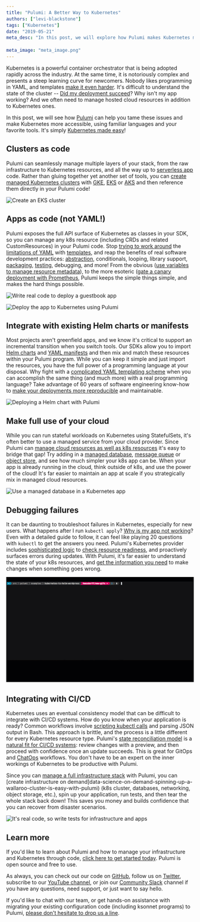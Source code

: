 ```yaml
---
title: "Pulumi: A Better Way to Kubernetes"
authors: ["levi-blackstone"]
tags: ["Kubernetes"]
date: "2019-05-21"
meta_desc: "In this post, we will explore how Pulumi makes Kubernetes more accessible using familiar languages and your favorite tools."

meta_image: "meta_image.png"
---
```


Kubernetes is a powerful container orchestrator that is being adopted
rapidly across the industry. At the same time, it is notoriously complex
and presents a steep learning curve for newcomers. Nobody likes
programming in YAML, and templates [make it even harder](https://github.com/helm/charts/blob/cb3dcd7f1e0e6a152d110bcb776523856468e670/stable/cert-manager/templates/deployment.yaml).
It's difficult to understand the state of the cluster --
[Did my deployment succeed](how-do-kubernetes-deployments-work-an-adversarial-perspective)?
Why isn't my app working? And we often need to manage hosted cloud
resources in addition to Kubernetes ones.

In this post, we will see how [Pulumi](/) can help you
tame these issues and make Kubernetes more accessible, using familiar
languages and your favorite tools. It's simply
[Kubernetes made easy](/topics/kubernetes)!
<!--more-->

## Clusters as code

Pulumi can seamlessly manage multiple layers of your stack, from the raw
infrastructure to Kubernetes resources, and all the way up to
[serverless app](simple-serverless-programming-with-google-cloud-functions-and-pulumi)
code. Rather than gluing together yet another set of tools, you can
[create managed Kubernetes clusters](program-kubernetes-with-11-cloud-native-pulumi-pearls)
with [GKE](https://github.com/pulumi/examples/tree/master/gcp-ts-gke),
[EKS](easily-create-and-manage-aws-eks-kubernetes-clusters-with-pulumi) or
[AKS](create-aks-clusters-with-monitoring-and-logging-with-pulumi-azure-open-source-sdks)
and then reference them directly in your Pulumi code!

![Create an EKS cluster](./creating-an-eks-cluster.png)

## Apps as code (not YAML!)

Pulumi exposes the full API surface of Kubernetes as classes in your
SDK, so you can manage any k8s resource (including CRDs and related
CustomResources) in your Pulumi code. Stop [trying to work
around](https://ksonnet.io/) the [limitations of YAML](https://arp242.net/yaml-config.html) with
[templates](https://helm.sh/docs/chart_template_guide/#the-chart-template-developer-s-guide),
and reap the benefits of real software development practices:
[abstraction](pulumi-and-docker-development-to-production),
conditionals, looping, library support,
[packaging](creating-and-reusing-cloud-components-using-package-managers),
[testing](testing-your-infrastructure-as-code-with-pulumi),
debugging, and more! From the obvious
([use variables to manage resource metadata](program-kubernetes-with-11-cloud-native-pulumi-pearls)),
to the more esoteric
([gate a canary deployment with Prometheus](program-kubernetes-with-11-cloud-native-pulumi-pearls),
Pulumi keeps the simple things simple, and makes the hard things possible.

![Write real code to deploy a guestbook app](./guestbook.png)

![Deploy the app to Kubernetes using Pulumi](./app-cli.png)

## Integrate with existing Helm charts or manifests

Most projects aren't greenfield apps, and we know it's critical to
support an incremental transition when you switch tools. Our SDKs allow
you to import [Helm charts](using-helm-and-pulumi-to-define-cloud-native-infrastructure-as-code)
and [YAML manifests](program-kubernetes-with-11-cloud-native-pulumi-pearls)
and then mix and match these resources within your Pulumi program. While
you can keep it simple and just import the resources, you have the full
power of a programming language at your disposal. Why fight with a
[complicated YAML templating scheme](https://helm.sh/docs/chart_template_guide/#the-chart-template-developer-s-guide)
when you can accomplish the same thing (and much more) with a real
programming language? Take advantage of 60 years of software engineering
know-how to
[make your deployments more reproducible](simple-reproducible-kubernetes-deployments)
and maintainable.

![Deploying a Helm chart with Pulumi](./helm-deploy-using-pulumi.gif)

## Make full use of your cloud

While you can run stateful workloads on Kubernetes using StatefulSets,
it's often better to use a managed service from your cloud provider.
Since Pulumi can [manage cloud resources as well as k8s resources](pulumi-heart-google-cloud-platform)
it's easy to bridge that gap! Try adding in a [managed database](https://github.com/pulumi/examples/tree/master/classic-azure-ts-aks-mean),
[message queue](pulumi-and-epsagon-define-deploy-and-monitor-serverless-applications)
or [object store](https://github.com/pulumi/examples/tree/master/kubernetes-ts-s3-rollout),
and see how much simpler your k8s app can be. When your app is already
running in the cloud, think outside of k8s, and use the power of the
cloud! It's far easier to maintain an app at scale if you strategically
mix in managed cloud resources.

![Use a managed database in a Kubernetes app](./cosmos.png)

## Debugging failures

It can be daunting to troubleshoot failures in Kubernetes, especially
for new users. What happens after I run `kubectl apply`?
[Why is my app not working](how-do-kubernetes-deployments-work-an-adversarial-perspective)?
Even with a detailed guide to follow, it can feel like playing 20
questions with `kubectl` to get the answers you need. Pulumi's
Kubernetes provider includes [sophisticated logic](improving-kubernetes-management-with-pulumis-await-logic)
to [check resource readiness](program-kubernetes-with-11-cloud-native-pulumi-pearls),
and proactively surfaces errors during updates. With Pulumi, it's far
easier to understand the state of your k8s resources, and
[get the information you need](unified-logs-with-pulumi-logs) to
make changes when something goes wrong.

![See detailed status during deployments with Pulumi](./deployment-zoom.gif)

## Integrating with CI/CD

Kubernetes uses an eventual consistency model that can be difficult to
integrate with CI/CD systems. How do you know when your application is
ready? Common workflows involve [scripting kubectl calls](https://kubernetes.io/docs/reference/kubectl/conventions/#using-kubectl-in-reusable-scripts)
and parsing JSON output in Bash. This approach is brittle, and the
process is a little different for every Kubernetes resource type.
Pulumi's [state reconciliation model](/docs/intro/concepts/how-pulumi-works) is a
[natural fit for CI/CD systems](/docs/guides/continuous-delivery): review changes with a
preview, and then proceed with confidence once an update succeeds. This
is great for GitOps and [ChatOps](getting-to-chatops-with-pulumi-webhooks)
workflows. You don't have to be an expert on the inner workings of
Kubernetes to be productive with Pulumi.

Since you can [manage a full infrastructure stack](using-helm-and-pulumi-to-define-cloud-native-infrastructure-as-code)
with Pulumi, you can
[create infrastructure on demand]data-science-on-demand-spinning-up-a-wallaroo-cluster-is-easy-with-pulumi)
(k8s cluster, databases, networking, object storage, etc.), spin up your
application, run tests, and then tear the whole stack back down! This
saves you money and builds confidence that you can recover from disaster
scenarios.

![It's real code, so write tests for infrastructure and apps](./test.png)

## Learn more

If you'd like to learn about Pulumi and how to manage your
infrastructure and Kubernetes through code,
[click here to get started today](/docs/get-started). Pulumi is open source and free to
use.

As always, you can check out our code on
[GitHub](https://github.com/pulumi), follow us on
[Twitter](https://twitter.com/pulumicorp), subscribe to our
[YouTube channel](https://www.youtube.com/channel/UC2Dhyn4Ev52YSbcpfnfP0Mw), or
join our [Community Slack](https://slack.pulumi.com/) channel if you have
any questions, need support, or just want to say hello.

If you'd like to chat with our team, or get hands-on assistance with
migrating your existing configuration code (including ksonnet programs)
to Pulumi, [please don't hesitate to drop us a line](/contact).
